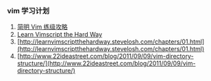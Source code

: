 ### vim 学习计划
1. [简明 Vim 练级攻略](http://coolshell.cn/articles/5426.html)
2. [Learn Vimscript the Hard Way](http://learnvimscriptthehardway.stevelosh.com/)
3. [http://learnvimscriptthehardway.stevelosh.com/chapters/01.html](http://learnvimscriptthehardway.stevelosh.com/chapters/01.html)
4. [http://www.22ideastreet.com/blog/2011/09/09/vim-directory-structure/](http://www.22ideastreet.com/blog/2011/09/09/vim-directory-structure/)
